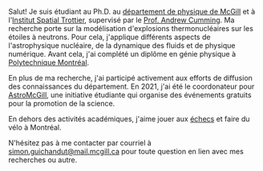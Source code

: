 Salut! Je suis étudiant au Ph.D. au <a href="http://www.physics.mcgill.ca/">département de physique de McGill</a> et à l'<a href="https://msi.mcgill.ca/">Institut Spatial Trottier</a>, supervisé par le <a href="http://www.physics.mcgill.ca/~cumming/">Prof. Andrew Cumming</a>. Ma recherche porte sur la modélisation d'explosions thermonucléaires sur les étoiles à neutrons. Pour cela, j'applique différents aspects de l'astrophysique nucléaire, de la dynamique des fluids et de physique numérique.  Avant cela, j'ai complété un diplôme en génie physique à <a href="https://www.polymtl.ca/phys/en/">Polytechnique Montréal</a>.

En plus de ma recherche, j'ai participé activement aux efforts de diffusion des connaissances du département. En 2021, j'ai été le coordonateur pour <a href="https://msi.mcgill.ca/index.php?page=about-astromcgill">AstroMcGill</a>, une initiative étudiante qui organise des événements gratuits pour la promotion de la science.

En dehors des activités académiques, j'aime jouer aux <a href="https://www.chess.com/member/sguichandut">échecs</a> et faire du vélo à Montréal.

N'hésitez pas à me contacter par courriel à <a href="mailto:simon.guichandut@mcgill.ca">simon.guichandut@mail.mcgill.ca</a> pour toute question en lien avec mes recherches ou autre.
